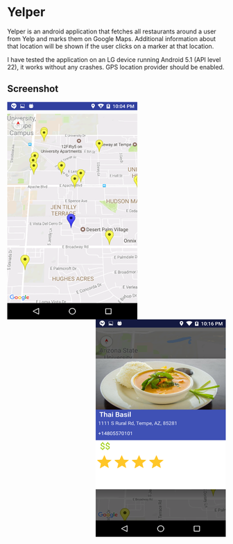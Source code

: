 # Yelper
Yelper is an android application that fetches all restaurants around a user from Yelp and marks them on Google Maps. Additional information about that location will be shown if the user clicks on a marker at that location.

I have tested the application on an LG device running Android 5.1 (API level 22), it works without any crashes. GPS location provider should be enabled.

## Screenshot
<a href="url"><img src="https://github.com/sairajm/Yelper/blob/master/screenshots/main.png" align="left" height="500" width="300" ></a>
<a href="url"><img src="https://github.com/sairajm/Yelper/blob/master/screenshots/restaurant_info.png" align="right" height="500" width="300" ></a>
